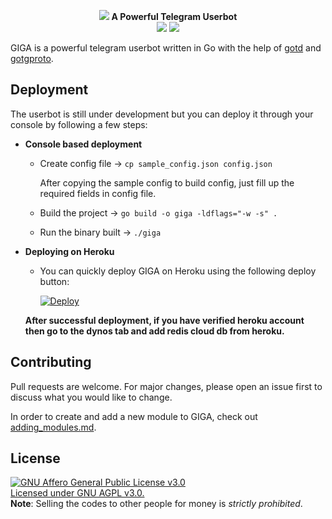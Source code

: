 <p align="center">
<img src="./assets/logo.png">
<b>A Powerful Telegram Userbot</b>
<br>
<a href="https://telegram.me/GIGAupdates"><img src="https://img.shields.io/badge/Updates%20Channel-blue?logo=telegram"></a>
<a href="https://telegram.me/GIGAsupport"><img src="https://img.shields.io/badge/Support%20Group-blue?logo=telegram"></a>
</p>

GIGA is a powerful telegram userbot written in Go with the help of [gotd](https://github.com/gotd/td) and [gotgproto](https://github.com/anonyindian/gotgproto).

## Deployment
The userbot is still under development but you can deploy it through your console by following a few steps:
- **Console based deployment**
    - Create config file
        -> `cp sample_config.json config.json`
    
        After copying the sample config to build config, just fill up the required fields in config file. 
    - Build the project
        -> `go build -o giga -ldflags="-w -s" .`
    - Run the binary built 
        -> `./giga`
- **Deploying on Heroku**
    - You can quickly deploy GIGA on Heroku using the following deploy button:
    
        [![Deploy](https://www.herokucdn.com/deploy/button.svg)](https://heroku.com/deploy?template=https://github.com/GigaUserbot/GIGA)

    **After successful deployment, if you have verified heroku account then go to the dynos tab and add redis cloud db from heroku.**

## Contributing
Pull requests are welcome. For major changes, please open an issue first to discuss what you would like to change.

In order to create and add a new module to GIGA, check out [adding_modules.md](./adding_modules.md).

## License
[![GNU Affero General Public License v3.0](https://www.gnu.org/graphics/agplv3-155x51.png)](https://www.gnu.org/licenses/agpl-3.0.en.html#header)    
[Licensed under GNU AGPL v3.0.](https://www.gnu.org/licenses/agpl-3.0.en.html#header)   
**Note**: Selling the codes to other people for money is *strictly prohibited*.
